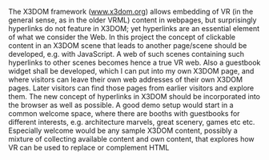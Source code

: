 The X3DOM framework (www.x3dom.org) allows embedding of VR (in the general sense, as in the older VRML) content in webpages, but surprisingly hyperlinks do not feature in X3DOM; yet hyperlinks are an essential element of what we consider the Web. In this project the concept of clickable content in an X3DOM scene that leads to another page/scene should be developed, e.g. with JavaScript. A web of such scenes containing such hyperlinks to other scenes becomes hence a true VR web. Also a guestbook widget shall be developed, which I can put into my own X3DOM page, and where visitors can leave their own web addresses of their own X3DOM pages. Later visitors can find those pages from earlier visitors and explore them. The new concept of hyperlinks in X3DOM should be incorporated into the browser as well as possible. A good demo setup would start in a common welcome space, where there are booths with guestbooks for different interests, e.g. architecture marvels, great scenery, games etc etc. Especially welcome would be any sample X3DOM content, possibly a mixture of collecting available content and own content, that explores how VR can be used to replace or complement HTML